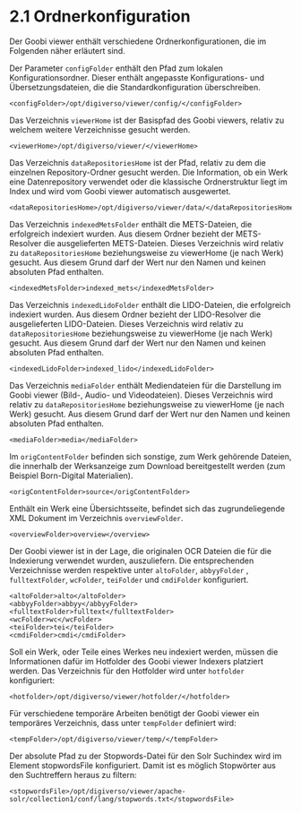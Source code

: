 # 2.1 Ordnerkonfiguration

Der Goobi viewer enthält verschiedene Ordnerkonfigurationen, die im Folgenden näher erläutert sind.

Der Parameter `configFolder` enthält den Pfad zum lokalen Konfigurationsordner. Dieser enthält angepasste Konfigurations- und Übersetzungsdateien, die die Standardkonfiguration überschreiben.

```markup
<configFolder>/opt/digiverso/viewer/config/</configFolder>
```

Das Verzeichnis `viewerHome` ist der Basispfad des Goobi viewers, relativ zu welchem weitere Verzeichnisse gesucht werden.

```markup
<viewerHome>/opt/digiverso/viewer/</viewerHome>
```

Das Verzeichnis `dataRepositoriesHome` ist der Pfad, relativ zu dem die einzelnen Repository-Ordner gesucht werden. Die Information, ob ein Werk eine Datenrepository verwendet oder die klassische Ordnerstruktur liegt im Index und wird vom Goobi viewer automatisch ausgewertet.

```markup
<dataRepositoriesHome>/opt/digiverso/viewer/data/</dataRepositoriesHome>
```

Das Verzeichnis `indexedMetsFolder` enthält die METS-Dateien, die erfolgreich indexiert wurden. Aus diesem Ordner bezieht der METS-Resolver die ausgelieferten METS-Dateien. Dieses Verzeichnis wird relativ zu `dataRepositoriesHome` beziehungsweise zu viewerHome \(je nach Werk\) gesucht. Aus diesem Grund darf der Wert nur den Namen und keinen absoluten Pfad enthalten.

```markup
<indexedMetsFolder>indexed_mets</indexedMetsFolder>
```

Das Verzeichnis `indexedLidoFolder` enthält die LIDO-Dateien, die erfolgreich indexiert wurden. Aus diesem Ordner bezieht der LIDO-Resolver die ausgelieferten LIDO-Dateien. Dieses Verzeichnis wird relativ zu `dataRepositoriesHome` beziehungsweise zu viewerHome \(je nach Werk\) gesucht. Aus diesem Grund darf der Wert nur den Namen und keinen absoluten Pfad enthalten.

```markup
<indexedLidoFolder>indexed_lido</indexedLidoFolder>
```

Das Verzeichnis `mediaFolder` enthält Mediendateien für die Darstellung im Goobi viewer \(Bild-, Audio- und Videodateien\). Dieses Verzeichnis wird relativ zu `dataRepositoriesHome` beziehungsweise zu viewerHome \(je nach Werk\) gesucht. Aus diesem Grund darf der Wert nur den Namen und keinen absoluten Pfad enthalten.

```markup
<mediaFolder>media</mediaFolder>
```

Im `origContentFolder` befinden sich sonstige, zum Werk gehörende Dateien, die innerhalb der Werksanzeige zum Download bereitgestellt werden \(zum Beispiel Born-Digital Materialien\).

```markup
<origContentFolder>source</origContentFolder>
```

Enthält ein Werk eine Übersichtsseite, befindet sich das zugrundeliegende XML Dokument im Verzeichnis `overviewFolder`.

```markup
<overviewFolder>overview</overview>
```

Der Goobi viewer ist in der Lage, die originalen OCR Dateien die für die Indexierung verwendet wurden, auszuliefern. Die entsprechenden Verzeichnisse werden respektive unter `altoFolder`, `abbyyFolder` , `fulltextFolder`, `wcFolder`, `teiFolder` und `cmdiFolder` konfiguriert.

```markup
<altoFolder>alto</altoFolder>
<abbyyFolder>abbyy</abbyyFolder>
<fulltextFolder>fulltext</fulltextFolder>
<wcFolder>wc</wcFolder>
<teiFolder>tei</teiFolder>
<cmdiFolder>cmdi</cmdiFolder>
```

Soll ein Werk, oder Teile eines Werkes neu indexiert werden, müssen die Informationen dafür im Hotfolder des Goobi viewer Indexers platziert werden. Das Verzeichnis für den Hotfolder wird unter `hotfolder` konfiguriert:

```markup
<hotfolder>/opt/digiverso/viewer/hotfolder/</hotfolder>
```

Für verschiedene temporäre Arbeiten benötigt der Goobi viewer ein temporäres Verzeichnis, dass unter `tempFolder` definiert wird:

```markup
<tempFolder>/opt/digiverso/viewer/temp/</tempFolder>
```

Der absolute Pfad zu der Stopwords-Datei für den Solr Suchindex wird im Element stopwordsFile konfiguriert. Damit ist es möglich Stopwörter aus den Suchtreffern heraus zu filtern:

```markup
<stopwordsFile>/opt/digiverso/viewer/apache-solr/collection1/conf/lang/stopwords.txt</stopwordsFile>
```



